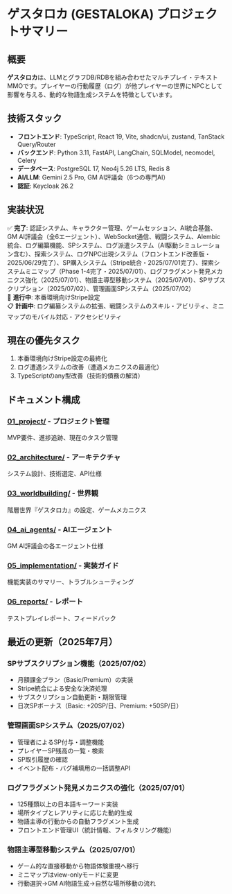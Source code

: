 # ゲスタロカ (GESTALOKA) プロジェクトサマリー

## 概要
**ゲスタロカ**は、LLMとグラフDB/RDBを組み合わせたマルチプレイ・テキストMMOです。プレイヤーの行動履歴（ログ）が他プレイヤーの世界にNPCとして影響を与える、動的な物語生成システムを特徴としています。

## 技術スタック
- **フロントエンド**: TypeScript, React 19, Vite, shadcn/ui, zustand, TanStack Query/Router
- **バックエンド**: Python 3.11, FastAPI, LangChain, SQLModel, neomodel, Celery
- **データベース**: PostgreSQL 17, Neo4j 5.26 LTS, Redis 8
- **AI/LLM**: Gemini 2.5 Pro, GM AI評議会（6つの専門AI）
- **認証**: Keycloak 26.2

## 実装状況
✅ **完了**: 認証システム、キャラクター管理、ゲームセッション、AI統合基盤、GM AI評議会（全6エージェント）、WebSocket通信、戦闘システム、Alembic統合、ログ編纂機能、SPシステム、ログ派遣システム（AI駆動シミュレーション含む）、探索システム、ログNPC出現システム（フロントエンド改善版・2025/06/29完了）、SP購入システム（Stripe統合・2025/07/01完了）、探索システムミニマップ（Phase 1-4完了・2025/07/01）、ログフラグメント発見メカニクス強化（2025/07/01）、物語主導型移動システム（2025/07/01）、SPサブスクリプション（2025/07/02）、管理画面SPシステム（2025/07/02）  
🚧 **進行中**: 本番環境向けStripe設定  
📋 **計画中**: ログ編纂システムの拡張、戦闘システムのスキル・アビリティ、ミニマップのモバイル対応・アクセシビリティ

## 現在の優先タスク
1. 本番環境向けStripe設定の最終化
2. ログ遭遇システムの改善（遭遇メカニクスの最適化）
3. TypeScriptのany型改善（技術的債務の解消）

## ドキュメント構成

### [01_project/](01_project/summary.md) - プロジェクト管理
MVP要件、進捗追跡、現在のタスク管理

### [02_architecture/](02_architecture/summary.md) - アーキテクチャ
システム設計、技術選定、API仕様

### [03_worldbuilding/](03_worldbuilding/summary.md) - 世界観
階層世界『ゲスタロカ』の設定、ゲームメカニクス

### [04_ai_agents/](04_ai_agents/summary.md) - AIエージェント
GM AI評議会の各エージェント仕様

### [05_implementation/](05_implementation/summary.md) - 実装ガイド
機能実装のサマリー、トラブルシューティング

### [06_reports/](06_reports/summary.md) - レポート
テストプレイレポート、フィードバック

## 最近の更新（2025年7月）

### SPサブスクリプション機能（2025/07/02）
- 月額課金プラン（Basic/Premium）の実装
- Stripe統合による安全な決済処理
- サブスクリプション自動更新・期限管理
- 日次SPボーナス（Basic: +20SP/日、Premium: +50SP/日）

### 管理画面SPシステム（2025/07/02）
- 管理者によるSP付与・調整機能
- プレイヤーSP残高の一覧・検索
- SP取引履歴の確認
- イベント配布・バグ補填用の一括調整API

### ログフラグメント発見メカニクスの強化（2025/07/01）
- 125種類以上の日本語キーワード実装
- 場所タイプとレアリティに応じた動的生成
- 物語主導の行動からの自動フラグメント生成
- フロントエンド管理UI（統計情報、フィルタリング機能）

### 物語主導型移動システム（2025/07/01）
- ゲーム的な直接移動から物語体験重視へ移行
- ミニマップはview-onlyモードに変更
- 行動選択→GM AI物語生成→自然な場所移動の流れ